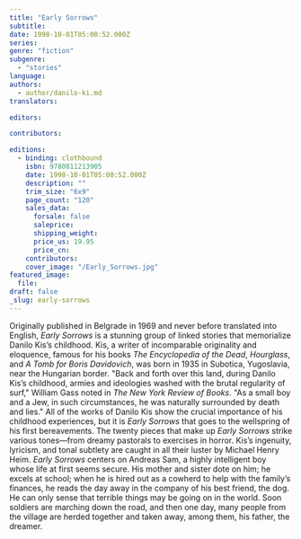 ```yaml
---
title: "Early Sorrows"
subtitle:
date: 1998-10-01T05:00:52.000Z
series:
genre: "fiction"
subgenre:
  - "stories"
language:
authors:
  - author/danilo-ki.md
translators:

editors:

contributors:

editions:
  - binding: clothbound
    isbn: 9780811213905
    date: 1998-10-01T05:00:52.000Z
    description: ""
    trim_size: "6x9"
    page_count: "120"
    sales_data:
      forsale: false
      saleprice:
      shipping_weight:
      price_us: 19.95
      price_cn:
    contributors:
    cover_image: "/Early_Sorrows.jpg"
featured_image:
  file:
draft: false
_slug: early-sorrows
---
```


Originally published in Belgrade in 1969 and never before translated into English, _Early Sorrows_ is a stunning group of linked stories that memorialize Danilo Kis’s childhood. Kis, a writer of incomparable originality and eloquence, famous for his books _The Encyclopedia of the Dead_, _Hourglass_, and _A Tomb for Boris Davidovich_, was born in 1935 in Subotica, Yugoslavia, near the Hungarian border. "Back and forth over this land, during Danilo Kis’s childhood, armies and ideologies washed with the brutal regularity of surf," William Gass noted in _The New York Review of Books_. "As a small boy and a Jew, in such circumstances, he was naturally surrounded by death and lies." All of the works of Danilo Kis show the crucial importance of his childhood experiences, but it is _Early Sorrows_ that goes to the wellspring of his first bereavements. The twenty pieces that make up _Early Sorrows_ strike various tones––from dreamy pastorals to exercises in horror. Kis’s ingenuity, lyricism, and tonal subtlety are caught in all their luster by Michael Henry Heim. _Early Sorrows_ centers on Andreas Sam, a highly intelligent boy whose life at first seems secure. His mother and sister dote on him; he excels at school; when he is hired out as a cowherd to help with the family’s finances, he reads the day away in the company of his best friend, the dog. He can only sense that terrible things may be going on in the world. Soon soldiers are marching down the road, and then one day, many people from the village are herded together and taken away, among them, his father, the dreamer.

